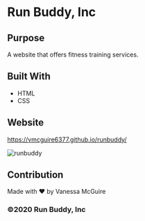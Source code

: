 # Run Buddy, Inc

## Purpose
A website that offers fitness training services. 

## Built With
* HTML
* CSS

## Website
https://vmcguire6377.github.io/runbuddy/

![runbuddy](https://user-images.githubusercontent.com/79176079/126206526-1713a2e0-40dc-4fb6-9a68-524139323518.PNG)


## Contribution
Made with ❤️ by Vanessa McGuire

### ©️2020 Run Buddy, Inc 
